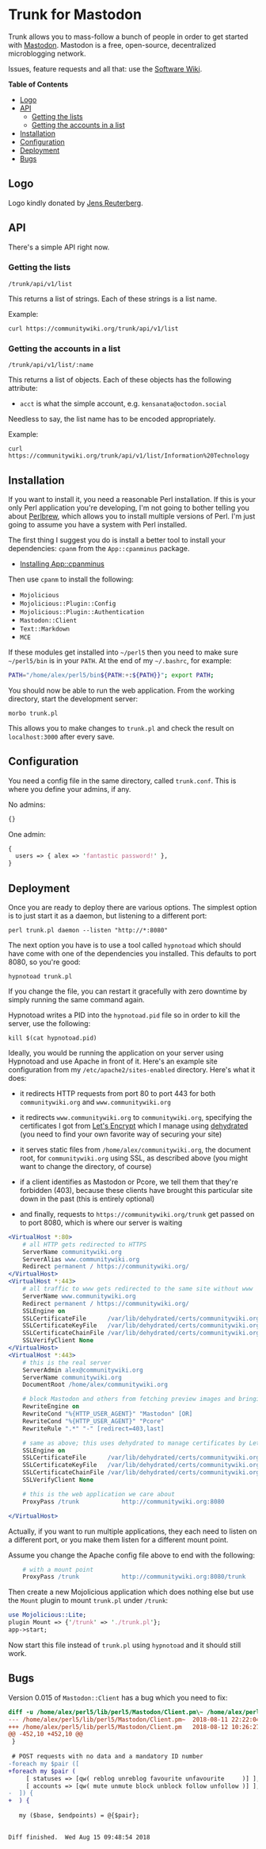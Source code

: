 # Trunk for Mastodon

Trunk allows you to mass-follow a bunch of people in order to get
started with [Mastodon](https://joinmastodon.org/). Mastodon is a
free, open-source, decentralized microblogging network.

Issues, feature requests and all that: use the
[Software Wiki](https://alexschroeder.ch/software/Trunk).

<!-- markdown-toc start - Don't edit this section. Run M-x markdown-toc-refresh-toc -->
**Table of Contents**

- [Logo](#logo)
- [API](#api)
    - [Getting the lists](#getting-the-lists)
    - [Getting the accounts in a list](#getting-the-accounts-in-a-list)
- [Installation](#installation)
- [Configuration](#configuration)
- [Deployment](#deployment)
- [Bugs](#bugs)

<!-- markdown-toc end -->


## Logo

Logo kindly donated by [Jens Reuterberg](https://www.ohyran.se/).

## API

There's a simple API right now.

### Getting the lists

```
/trunk/api/v1/list
```

This returns a list of strings. Each of these strings is a list name.

Example:

```
curl https://communitywiki.org/trunk/api/v1/list
```

### Getting the accounts in a list

```
/trunk/api/v1/list/:name
```

This returns a list of objects. Each of these objects has the following attribute:

* `acct` is what the simple account, e.g. `kensanata@octodon.social`

Needless to say, the list name has to be encoded appropriately.

Example:

```
curl https://communitywiki.org/trunk/api/v1/list/Information%20Technology
```

## Installation

If you want to install it, you need a reasonable Perl installation. If
this is your only Perl application you're developing, I'm not going to
bother telling you about [Perlbrew](https://perlbrew.pl/), which
allows you to install multiple versions of Perl. I'm just going to
assume you have a system with Perl installed.

The first thing I suggest you do is install a better tool to install
your dependencies: `cpanm` from the `App::cpanminus` package.

- [Installing App::cpanminus](https://metacpan.org/pod/App::cpanminus#INSTALLATION)

Then use `cpanm` to install the following:

- `Mojolicious`
- `Mojolicious::Plugin::Config`
- `Mojolicious::Plugin::Authentication`
- `Mastodon::Client`
- `Text::Markdown`
- `MCE`

If these modules get installed into `~/perl5` then you need to make
sure `~/perl5/bin` is in your `PATH`. At the end of my `~/.bashrc`,
for example:

```bash
PATH="/home/alex/perl5/bin${PATH:+:${PATH}}"; export PATH;
```

You should now be able to run the web application. From the working
directory, start the development server:

```
morbo trunk.pl
```

This allows you to make changes to `trunk.pl` and check the result on
`localhost:3000` after every save.

## Configuration

You need a config file in the same directory, called `trunk.conf`.
This is where you define your admins, if any.

No admins:

```perl
{}
```

One admin:

```perl
{
  users => { alex => 'fantastic password!' },
}
```

## Deployment


Once you are ready to deploy there are various options. The simplest
option is to just start it as a daemon, but listening to a different
port:

```
perl trunk.pl daemon --listen "http://*:8080"
```

The next option you have is to use a tool called `hypnotoad` which
should have come with one of the dependencies you installed. This
defaults to port 8080, so you're good:

```
hypnotoad trunk.pl
```

If you change the file, you can restart it gracefully with zero
downtime by simply running the same command again.

Hypnotoad writes a PID into the `hypnotoad.pid` file so in order to
kill the server, use the following:

```
kill $(cat hypnotoad.pid)
```

Ideally, you would be running the application on your server using
Hypnotoad and use Apache in front of it. Here's an example site
configuration from my `/etc/apache2/sites-enabled` directory.
Here's what it does:

- it redirects HTTP requests from port 80 to port 443 for both
  `communitywiki.org` and `www.communitywiki.org`

- it redirects `www.communitywiki.org` to `communitywiki.org`,
  specifying the certificates I got from [Let's
  Encrypt](https://letsencrypt.org/) which I manage using
  [dehydrated](https://github.com/lukas2511/dehydrated#dehydrated-)
  (you need to find your own favorite way of securing your site)

- it serves static files from `/home/alex/communitywiki.org`, the
  document root, for `communitywiki.org` using SSL, as described above
  (you might want to change the directory, of course)

- if a client identifies as Mastodon or Pcore, we tell them that
  they're forbidden (403), because these clients have brought this
  particular site down in the past (this is entirely optional)

- and finally, requests to `https://communitywiki.org/trunk` get
  passed on to port 8080, which is where our server is waiting

```apache
<VirtualHost *:80>
    # all HTTP gets redirected to HTTPS
    ServerName communitywiki.org
    ServerAlias www.communitywiki.org
    Redirect permanent / https://communitywiki.org/
</VirtualHost>
<VirtualHost *:443>
    # all traffic to www gets redirected to the same site without www
    ServerName www.communitywiki.org
    Redirect permanent / https://communitywiki.org/
    SSLEngine on
    SSLCertificateFile      /var/lib/dehydrated/certs/communitywiki.org/cert.pem
    SSLCertificateKeyFile   /var/lib/dehydrated/certs/communitywiki.org/privkey.pem
    SSLCertificateChainFile /var/lib/dehydrated/certs/communitywiki.org/chain.pem
    SSLVerifyClient None
</VirtualHost>
<VirtualHost *:443>
    # this is the real server
    ServerAdmin alex@communitywiki.org
    ServerName communitywiki.org
    DocumentRoot /home/alex/communitywiki.org

    # block Mastodon and others from fetching preview images and bringing my server down
    RewriteEngine on
    RewriteCond "%{HTTP_USER_AGENT}" "Mastodon" [OR]
    RewriteCond "%{HTTP_USER_AGENT}" "Pcore"
    RewriteRule ".*" "-" [redirect=403,last]

	# same as above; this uses dehydrated to manage certificates by Let's Encrypt
    SSLEngine on
    SSLCertificateFile      /var/lib/dehydrated/certs/communitywiki.org/cert.pem
    SSLCertificateKeyFile   /var/lib/dehydrated/certs/communitywiki.org/privkey.pem
    SSLCertificateChainFile /var/lib/dehydrated/certs/communitywiki.org/chain.pem
    SSLVerifyClient None

	# this is the web application we care about
    ProxyPass /trunk            http://communitywiki.org:8080

</VirtualHost>
```

Actually, if you want to run multiple applications, they each need to
listen on a different port, or you make them listen for a different
mount point.

Assume you change the Apache config file above to end with the following:

```apache
    # with a mount point
    ProxyPass /trunk            http://communitywiki.org:8080/trunk
```

Then create a new Mojolicious application which does nothing else but
use the `Mount` plugin to mount `trunk.pl` under `/trunk`:

```perl
use Mojolicious::Lite;
plugin Mount => {'/trunk' => './trunk.pl'};
app->start;
```

Now start this file instead of `trunk.pl` using `hypnotoad` and it
should still work.

## Bugs

Version 0.015 of `Mastodon::Client` has a bug which you need to fix:

```diff
diff -u /home/alex/perl5/lib/perl5/Mastodon/Client.pm\~ /home/alex/perl5/lib/perl5/Mastodon/Client.pm
--- /home/alex/perl5/lib/perl5/Mastodon/Client.pm~	2018-08-11 22:22:04.294122849 +0200
+++ /home/alex/perl5/lib/perl5/Mastodon/Client.pm	2018-08-12 10:26:27.282692089 +0200
@@ -452,10 +452,10 @@
 }
 
 # POST requests with no data and a mandatory ID number
-foreach my $pair ([
+foreach my $pair (
     [ statuses => [qw( reblog unreblog favourite unfavourite     )] ],
     [ accounts => [qw( mute unmute block unblock follow unfollow )] ],
-  ]) {
+  ) {
 
   my ($base, $endpoints) = @{$pair};
 

Diff finished.  Wed Aug 15 09:48:54 2018
```
